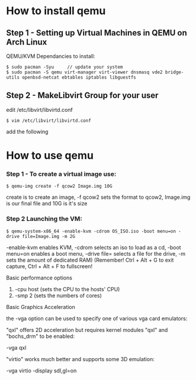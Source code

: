 # How to install qemu

## Step 1 - Setting up Virtual Machines in QEMU on Arch Linux
QEMU/KVM Dependancies to install:
```
$ sudo pacman -Syu     // update your system
$ sudo pacman -S qemu virt-manager virt-viewer dnsmasq vde2 bridge-utils openbsd-netcat ebtables iptables libguestfs
```
## Step 2 - MakeLibvirt Group for your user
edit /etc/libvirt/libvirtd.conf
~~~
$ vim /etc/libvirt/libvirtd.conf
~~~
add the following

# How to use qemu 
### Step 1 - To create a virtual image use:
```
$ qemu-img create -f qcow2 Image.img 10G
```
create is to create an image, -f qcow2 sets the format to qcow2, Image.img is our final file and 10G is it's size

### Step 2 Launching the VM:
```
$ qemu-system-x86_64 -enable-kvm -cdrom OS_ISO.iso -boot menu=on -drive file=Image.img -m 2G
```
-enable-kvm enables KVM, -cdrom selects an iso to load as a cd, -boot menu=on enables a boot menu, -drive file= selects a file for the drive, -m sets the amount of dedicated RAM)
(Remember! Ctrl + Alt + G to exit capture, Ctrl + Alt + F to fullscreen!


Basic performance options
1. -cpu host (sets the CPU to the hosts' CPU)
2. -smp 2 (sets the numbers of cores)

Basic Graphics Acceleration

the -vga option can be used to specify one of various vga card emulators:

"qxl" offers 2D acceleration but requires kernel modules "qxl" and "bochs_drm" to be enabled:

-vga qxl

"virtio" works much better and supports some 3D emulation:

-vga virtio -display sdl,gl=on


